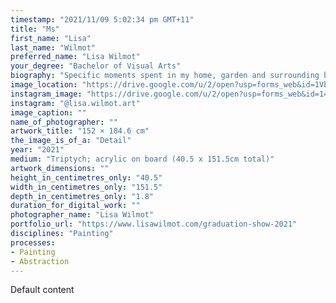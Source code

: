 ```yaml
---
timestamp: "2021/11/09 5:02:34 pm GMT+11"
title: "Ms"
first_name: "Lisa"
last_name: "Wilmot"
preferred_name: "Lisa Wilmot"
your_degree: "Bachelor of Visual Arts"
biography: "Specific moments spent in my home, garden and surrounding bushland, mostly during lockdown, serve as the inspiration for my paintings. Sometimes I suggest the built and natural environments but I do not wish to directly represent them. I invest in my paintings, especially through the time I take to paint them. I am interested in hard edged geometric abstraction and the materiality of the painting process, particularly the ultimate surface quality of the painting. Bold and contrasting colours attract attention and, in most of my paintings, a stripe motif, repeated at irregular intervals and in uneven configurations, holds and directs that attention. Saturated and desaturated colours combine with different, and sometimes illusionary, shapes to disrupt the viewers sense of perspective. Shapes form and appear to tilt forward and backward, suggesting both atmospheric and linear perspective at play."
image_location: "https://drive.google.com/u/2/open?usp=forms_web&id=1Vb85RBcusJ9bHVyDAytuZB2c_tvDphmF"
instagram_image: "https://drive.google.com/u/2/open?usp=forms_web&id=14KwAj8OIcywxusOI8qYqRmuFPES6u_Rw"
instagram: "@lisa.wilmot.art"
image_caption: ""
name_of_photographer: ""
artwork_title: "152 × 184.6 cm"
the_image_is_of_a: "Detail"
year: "2021"
medium: "Triptych; acrylic on board (40.5 x 151.5cm total)"
artwork_dimensions: ""
height_in_centimetres_only: "40.5"
width_in_centimetres_only: "151.5"
depth_in_centimetres_only: "1.8"
duration_for_digital_work: ""
photographer_name: "Lisa Wilmot"
portfolio_url: "https://www.lisawilmot.com/graduation-show-2021"
disciplines: "Painting"
processes:
- Painting
- Abstraction
---
```


Default content